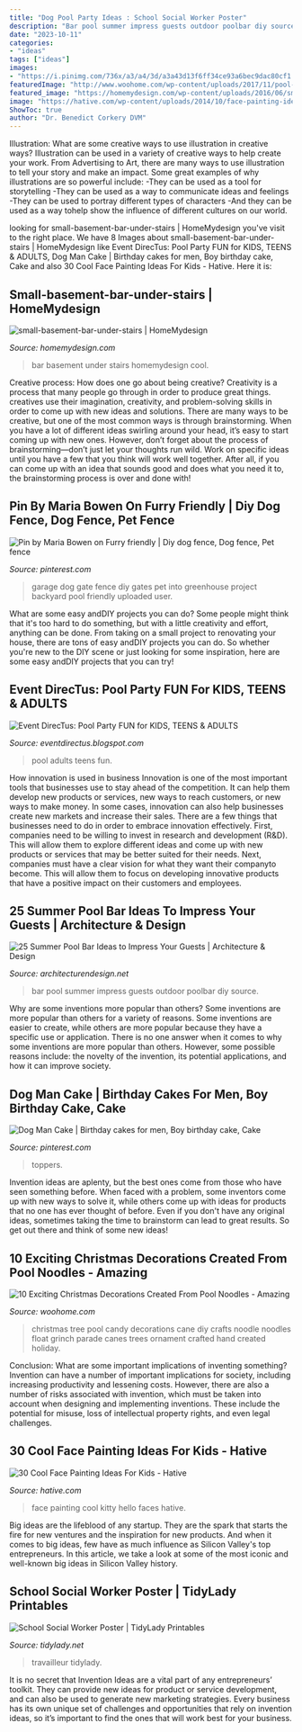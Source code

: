 ```yaml
---
title: "Dog Pool Party Ideas : School Social Worker Poster"
description: "Bar pool summer impress guests outdoor poolbar diy source"
date: "2023-10-11"
categories:
- "ideas"
tags: ["ideas"]
images:
- "https://i.pinimg.com/736x/a3/a4/3d/a3a43d13f6ff34ce93a6bec9dac80cf1.jpg"
featuredImage: "http://www.woohome.com/wp-content/uploads/2017/11/pool-noodle-projects-for-christmas-4.jpg"
featured_image: "https://homemydesign.com/wp-content/uploads/2016/06/small-basement-bar-under-stairs.jpg"
image: "https://hative.com/wp-content/uploads/2014/10/face-painting-ideas-for-kids/6-hello-kitty-face-painting.jpg"
ShowToc: true
author: "Dr. Benedict Corkery DVM"
---
```



Illustration: What are some creative ways to use illustration in creative ways?
Illustration can be used in a variety of creative ways to help create your work. From Advertising to Art, there are many ways to use illustration to tell your story and make an impact. Some great examples of why illustrations are so powerful include: 
-They can be used as a tool for storytelling 
-They can be used as a way to communicate ideas and feelings 
-They can be used to portray different types of characters 
-And they can be used as a way tohelp show the influence of different cultures on our world.

	

		
looking for small-basement-bar-under-stairs | HomeMydesign you've visit to the right place. We have 8 Images about small-basement-bar-under-stairs | HomeMydesign like Event DirecTus: Pool Party FUN for KIDS, TEENS &amp; ADULTS, Dog Man Cake | Birthday cakes for men, Boy birthday cake, Cake and also 30 Cool Face Painting Ideas For Kids - Hative. Here it is:
		
    
## Small-basement-bar-under-stairs | HomeMydesign

<img loading=lazy src="https://homemydesign.com/wp-content/uploads/2016/06/small-basement-bar-under-stairs.jpg" onerror="this.onerror=null;this.src='https://tse2.mm.bing.net/th?id=OIP.gx154iGpXRjxXMG1VD0YOgHaFm&amp;pid=15.1';" alt="small-basement-bar-under-stairs | HomeMydesign">

_Source: homemydesign.com_

>bar basement under stairs homemydesign cool. 

	

Creative process: How does one go about being creative?
Creativity is a process that many people go through in order to produce great things. creatives use their imagination, creativity, and problem-solving skills in order to come up with new ideas and solutions. There are many ways to be creative, but one of the most common ways is through brainstorming. When you have a lot of different ideas swirling around your head, it’s easy to start coming up with new ones. However, don’t forget about the process of brainstorming—don’t just let your thoughts run wild. Work on specific ideas until you have a few that you think will work well together. After all, if you can come up with an idea that sounds good and does what you need it to, the brainstorming process is over and done with!

    
## Pin By Maria Bowen On Furry Friendly | Diy Dog Fence, Dog Fence, Pet Fence

<img loading=lazy src="https://i.pinimg.com/736x/e4/9d/4a/e49d4a6ee080462c5c465af99da30205--garage-gate-garage-organization.jpg" onerror="this.onerror=null;this.src='https://tse1.mm.bing.net/th?id=OIP.s3WUpE3PeBFqbnffwNuf1wHaFj&amp;pid=15.1';" alt="Pin by Maria Bowen on Furry friendly | Diy dog fence, Dog fence, Pet fence">

_Source: pinterest.com_

>garage dog gate fence diy gates pet into greenhouse project backyard pool friendly uploaded user. 

	

What are some easy andDIY projects you can do?
Some people might think that it's too hard to do something, but with a little creativity and effort, anything can be done. From taking on a small project to renovating your house, there are tons of easy andDIY projects you can do. So whether you're new to the DIY scene or just looking for some inspiration, here are some easy andDIY projects that you can try!

    
## Event DirecTus: Pool Party FUN For KIDS, TEENS &amp; ADULTS

<img loading=lazy src="https://1.bp.blogspot.com/-iPbDsubNbeI/TvPu1r710qI/AAAAAAAAFsk/1Dje0dmKm6Y/s1600/Pool%2BParty%2BFun%2B15.JPG" onerror="this.onerror=null;this.src='https://tse2.mm.bing.net/th?id=OIP.lr-MGX7RTwgZh3XFthre1AHaLH&amp;pid=15.1';" alt="Event DirecTus: Pool Party FUN for KIDS, TEENS &amp; ADULTS">

_Source: eventdirectus.blogspot.com_

>pool adults teens fun. 

	

How innovation is used in business
Innovation is one of the most important tools that businesses use to stay ahead of the competition. It can help them develop new products or services, new ways to reach customers, or new ways to make money. In some cases, innovation can also help businesses create new markets and increase their sales.
There are a few things that businesses need to do in order to embrace innovation effectively. First, companies need to be willing to invest in research and development (R&D). This will allow them to explore different ideas and come up with new products or services that may be better suited for their needs. Next, companies must have a clear vision for what they want their companyto become. This will allow them to focus on developing innovative products that have a positive impact on their customers and employees.

    
## 25 Summer Pool Bar Ideas To Impress Your Guests | Architecture &amp; Design

<img loading=lazy src="http://cdn.architecturendesign.net/wp-content/uploads/2014/09/Summer-Pool-Bar-Ideas-20.jpg" onerror="this.onerror=null;this.src='https://tse4.mm.bing.net/th?id=OIP.jjMy9LrKCkNcpf5baVylMAHaFJ&amp;pid=15.1';" alt="25 Summer Pool Bar Ideas to Impress Your Guests | Architecture &amp; Design">

_Source: architecturendesign.net_

>bar pool summer impress guests outdoor poolbar diy source. 

	

Why are some inventions more popular than others?
Some inventions are more popular than others for a variety of reasons. Some inventions are easier to create, while others are more popular because they have a specific use or application. There is no one answer when it comes to why some inventions are more popular than others. However, some possible reasons include: the novelty of the invention, its potential applications, and how it can improve society.

    
## Dog Man Cake | Birthday Cakes For Men, Boy Birthday Cake, Cake

<img loading=lazy src="https://i.pinimg.com/736x/a3/a4/3d/a3a43d13f6ff34ce93a6bec9dac80cf1.jpg" onerror="this.onerror=null;this.src='https://tse4.mm.bing.net/th?id=OIP.WT2Pwxi-yO3KhroQztcEdAHaJ3&amp;pid=15.1';" alt="Dog Man Cake | Birthday cakes for men, Boy birthday cake, Cake">

_Source: pinterest.com_

>toppers. 

	

Invention ideas are aplenty, but the best ones come from those who have seen something before. When faced with a problem, some inventors come up with new ways to solve it, while others come up with ideas for products that no one has ever thought of before. Even if you don't have any original ideas, sometimes taking the time to brainstorm can lead to great results. So get out there and think of some new ideas!

    
## 10 Exciting Christmas Decorations Created From Pool Noodles - Amazing

<img loading=lazy src="http://www.woohome.com/wp-content/uploads/2017/11/pool-noodle-projects-for-christmas-4.jpg" onerror="this.onerror=null;this.src='https://tse4.mm.bing.net/th?id=OIP.cj1aqKVhHVu8nPQTrZ6CmQHaJ4&amp;pid=15.1';" alt="10 Exciting Christmas Decorations Created From Pool Noodles - Amazing">

_Source: woohome.com_

>christmas tree pool candy decorations cane diy crafts noodle noodles float grinch parade canes trees ornament crafted hand created holiday. 

	

Conclusion: What are some important implications of inventing something?
Invention can have a number of important implications for society, including increasing productivity and lessening costs. However, there are also a number of risks associated with invention, which must be taken into account when designing and implementing inventions. These include the potential for misuse, loss of intellectual property rights, and even legal challenges.

    
## 30 Cool Face Painting Ideas For Kids - Hative

<img loading=lazy src="https://hative.com/wp-content/uploads/2014/10/face-painting-ideas-for-kids/6-hello-kitty-face-painting.jpg" onerror="this.onerror=null;this.src='https://tse1.mm.bing.net/th?id=OIP.zWuxaOa_i91Ek7xB0d9ekQHaKg&amp;pid=15.1';" alt="30 Cool Face Painting Ideas For Kids - Hative">

_Source: hative.com_

>face painting cool kitty hello faces hative. 

	

Big ideas are the lifeblood of any startup. They are the spark that starts the fire for new ventures and the inspiration for new products. And when it comes to big ideas, few have as much influence as Silicon Valley's top entrepreneurs. In this article, we take a look at some of the most iconic and well-known big ideas in Silicon Valley history.

    
## School Social Worker Poster | TidyLady Printables

<img loading=lazy src="https://cdn.shopify.com/s/files/1/0010/9599/1332/products/il_fullxfull.1880482743_cqap_1200x1200.jpg?v=1580448997" onerror="this.onerror=null;this.src='https://tse1.mm.bing.net/th?id=OIP.aWLkjvlPUxifD-jX73f99AHaHa&amp;pid=15.1';" alt="School Social Worker Poster | TidyLady Printables">

_Source: tidylady.net_

>travailleur tidylady. 

	

It is no secret that Invention Ideas are a vital part of any entrepreneurs’ toolkit. They can provide new ideas for product or service development, and can also be used to generate new marketing strategies. Every business has its own unique set of challenges and opportunities that rely on invention ideas, so it’s important to find the ones that will work best for your business.

